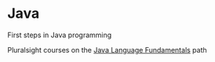 # Java
First steps in Java programming

Pluralsight courses on the [Java Language Fundamentals](https://app.pluralsight.com/paths/skills/java) path
